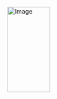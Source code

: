 <img src="
https://github.com/RaymondRaman/HTML-CSS/assets/107023977/58f3ae03-35b3-4798-aff3-b81f24964abc" alt="Image" style="width: 100px; height: 200px;">
